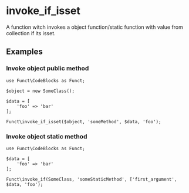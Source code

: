 invoke_if_isset
===============

A function witch invokes a object function/static function with value from collection if its isset.

Examples
--------

### Invoke object public method

```
use Funct\CodeBlocks as Funct;

$object = new SomeClass();

$data = [
    'foo' => 'bar'
];

Funct\invoke_if_isset($object, 'someMethod', $data, 'foo');
```

### Invoke object static method

```
use Funct\CodeBlocks as Funct;

$data = [
    'foo' => 'bar'
];

Funct\invoke_if(SomeClass, 'someStaticMethod', ['first_argument', $data, 'foo');
```
